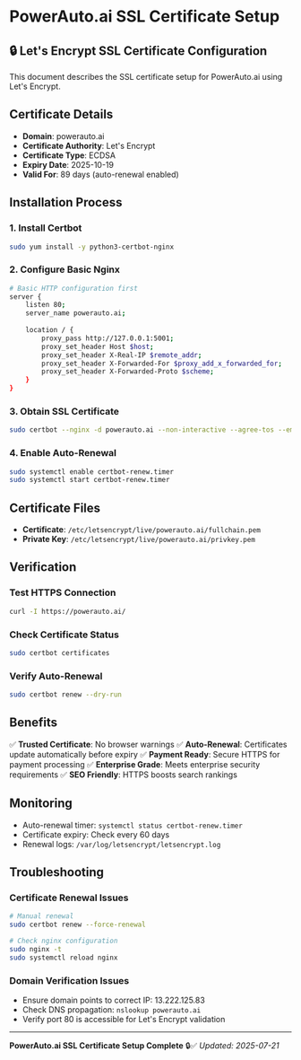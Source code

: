 # PowerAuto.ai SSL Certificate Setup

## 🔒 Let's Encrypt SSL Certificate Configuration

This document describes the SSL certificate setup for PowerAuto.ai using Let's Encrypt.

## Certificate Details

- **Domain**: powerauto.ai
- **Certificate Authority**: Let's Encrypt
- **Certificate Type**: ECDSA
- **Expiry Date**: 2025-10-19
- **Valid For**: 89 days (auto-renewal enabled)

## Installation Process

### 1. Install Certbot
```bash
sudo yum install -y python3-certbot-nginx
```

### 2. Configure Basic Nginx
```bash
# Basic HTTP configuration first
server {
    listen 80;
    server_name powerauto.ai;
    
    location / {
        proxy_pass http://127.0.0.1:5001;
        proxy_set_header Host $host;
        proxy_set_header X-Real-IP $remote_addr;
        proxy_set_header X-Forwarded-For $proxy_add_x_forwarded_for;
        proxy_set_header X-Forwarded-Proto $scheme;
    }
}
```

### 3. Obtain SSL Certificate
```bash
sudo certbot --nginx -d powerauto.ai --non-interactive --agree-tos --email chuang.hsiaoyen@gmail.com
```

### 4. Enable Auto-Renewal
```bash
sudo systemctl enable certbot-renew.timer
sudo systemctl start certbot-renew.timer
```

## Certificate Files

- **Certificate**: `/etc/letsencrypt/live/powerauto.ai/fullchain.pem`
- **Private Key**: `/etc/letsencrypt/live/powerauto.ai/privkey.pem`

## Verification

### Test HTTPS Connection
```bash
curl -I https://powerauto.ai/
```

### Check Certificate Status
```bash
sudo certbot certificates
```

### Verify Auto-Renewal
```bash
sudo certbot renew --dry-run
```

## Benefits

✅ **Trusted Certificate**: No browser warnings
✅ **Auto-Renewal**: Certificates update automatically before expiry
✅ **Payment Ready**: Secure HTTPS for payment processing
✅ **Enterprise Grade**: Meets enterprise security requirements
✅ **SEO Friendly**: HTTPS boosts search rankings

## Monitoring

- Auto-renewal timer: `systemctl status certbot-renew.timer`
- Certificate expiry: Check every 60 days
- Renewal logs: `/var/log/letsencrypt/letsencrypt.log`

## Troubleshooting

### Certificate Renewal Issues
```bash
# Manual renewal
sudo certbot renew --force-renewal

# Check nginx configuration
sudo nginx -t
sudo systemctl reload nginx
```

### Domain Verification Issues
- Ensure domain points to correct IP: 13.222.125.83
- Check DNS propagation: `nslookup powerauto.ai`
- Verify port 80 is accessible for Let's Encrypt validation

---

**PowerAuto.ai SSL Certificate Setup Complete** 🔒✅
*Updated: 2025-07-21*